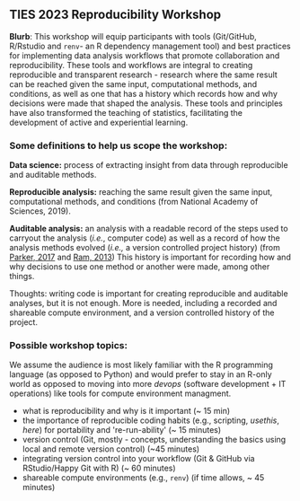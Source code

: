## TIES 2023 Reproducibility Workshop

**Blurb**: This workshop will equip participants with tools (Git/GitHub, R/Rstudio and `renv`- an 
R dependency management tool) and best practices for implementing data analysis workflows that 
promote collaboration and reproducibility. These tools and workflows are integral to creating 
reproducible and transparent research - research where the same result can be reached given the 
same input, computational methods, and conditions, as well as one that has a history which records
how and why decisions were made that shaped the analysis. These tools and principles have also 
transformed the teaching of statistics, facilitating the development of active and experiential learning.

### Some definitions to help us scope the workshop:

**Data science:** process of extracting insight from data through reproducible and auditable methods.

**Reproducible analysis:** reaching the same result given the same input, computational methods, 
and conditions (from National Academy of Sciences, 2019).

**Auditable analysis:** an analysis with a readable record of the steps used to carryout
the analysis (*i.e.*, computer code) 
as well as a record of how the analysis methods evolved 
(*i.e.,* a version controlled project history) (from [Parker, 2017](https://onlinelibrary.wiley.com/doi/10.1111/brv.12013) and [Ram, 2013](https://scfbm.biomedcentral.com/articles/10.1186/1751-0473-8-7))
This history is important for recording how and why decisions to use one method 
or another were made, among other things.  

Thoughts: writing code is important for creating reproducible and auditable analyses, but it is not enough. 
More is needed, including a recorded and shareable compute environment, and a version controlled history of the project.

### Possible workshop topics:

We assume the audience is most likely familiar with the R programming language (as opposed to Python) 
and would prefer to stay in an R-only world as opposed to moving into more *devops* (software 
development + IT operations) like tools for  compute environment managment.

- what is reproducibility and why is it important (~ 15 min)
- the importance of reproducible coding habits (e.g., scripting, *usethis*, *here*) for portability and 're-run-ability' (~ 15 minutes)
- version control (Git, mostly - concepts, understanding the basics using local and remote version control) (~45 minutes)
- integrating version control into your workflow (Git & GitHub via RStudio/Happy Git with R) (~ 60 minutes)
- shareable compute environments (e.g., `renv`) (if time allows, ~ 45 minutes)

